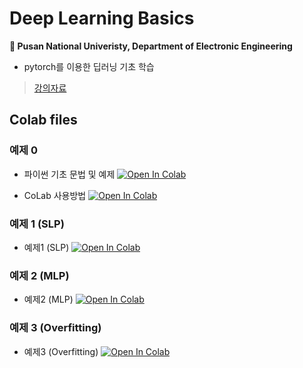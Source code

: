 # Deep Learning Basics
**🏫 Pusan National Univeristy, Department of Electronic Engineering**

- pytorch를 이용한 딥러닝 기초 학습

> [강의자료](강의자료/인공지능_기초_및_실습(부산대학교_공경보).pdf)
## Colab files

### 예제 0

- 파이썬 기초 문법 및 예제 [![Open In Colab](https://colab.research.google.com/assets/colab-badge.svg)](https://colab.research.google.com/github/joonheeCho/Artificial-Intelligence-Basic-Course/blob/main/%EC%9D%B8%EA%B3%B5%EC%A7%80%EB%8A%A5_%EA%B8%B0%EC%B4%88%EA%B3%BC%EC%A0%95_Day1.ipynb)


- CoLab 사용방법 [![Open In Colab](https://colab.research.google.com/assets/colab-badge.svg)](https://colab.research.google.com/drive/1PdzFDsrkyftpi47NlqgGSTY-4-1YPDF4?usp=drive_link)

### 예제 1 (SLP)

- 예제1 (SLP) [![Open In Colab](https://colab.research.google.com/assets/colab-badge.svg)](https://colab.research.google.com/drive/1Kg64xMoWn1Sqg5CxCh_lsXhmCp468Mdl)

### 예제 2 (MLP)

- 예제2 (MLP) [![Open In Colab](https://colab.research.google.com/assets/colab-badge.svg)](https://colab.research.google.com/drive/1Pokl16NTpTLoGhSl87QA3DUUderszenv)


### 예제 3 (Overfitting)

- 예제3 (Overfitting) [![Open In Colab](https://colab.research.google.com/assets/colab-badge.svg)](https://colab.research.google.com/drive/1g3QNPJDi2SUY3eWpbifgbJ1N21viASi9?usp=sharing)

